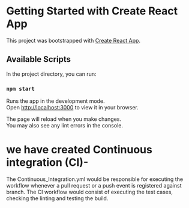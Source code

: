
# Getting Started with Create React App

This project was bootstrapped with [Create React App](https://github.com/facebook/create-react-app).

## Available Scripts

In the project directory, you can run:

### `npm start`

Runs the app in the development mode.\
Open [http://localhost:3000](http://localhost:3000) to view it in your browser.

The page will reload when you make changes.\
You may also see any lint errors in the console.


# we have created Continuous integration (CI)-
The Continuous_Integration.yml would be responsible for executing the workflow whenever a pull request or a push event is registered against  branch. The CI workflow would consist of executing the test cases, checking the linting and testing the build.

